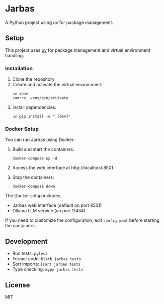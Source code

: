# Jarbas

A Python project using uv for package management.

## Setup

This project uses [uv](https://github.com/astral-sh/uv) for package management and virtual environment handling.

### Installation

1. Clone the repository
2. Create and activate the virtual environment:
   ```
   uv venv
   source .venv/bin/activate
   ```
3. Install dependencies:
   ```
   uv pip install -e ".[dev]"
   ```

### Docker Setup

You can run Jarbas using Docker:

1. Build and start the containers:
   ```
   docker-compose up -d
   ```

2. Access the web interface at http://localhost:8501

3. Stop the containers:
   ```
   docker-compose down
   ```

The Docker setup includes:
- Jarbas web interface (default on port 8501)
- Ollama LLM service (on port 11434)

If you need to customize the configuration, edit `config.yaml` before starting the containers.

## Development

- Run tests: `pytest`
- Format code: `black jarbas tests`
- Sort imports: `isort jarbas tests`
- Type checking: `mypy jarbas tests`

## License

MIT 